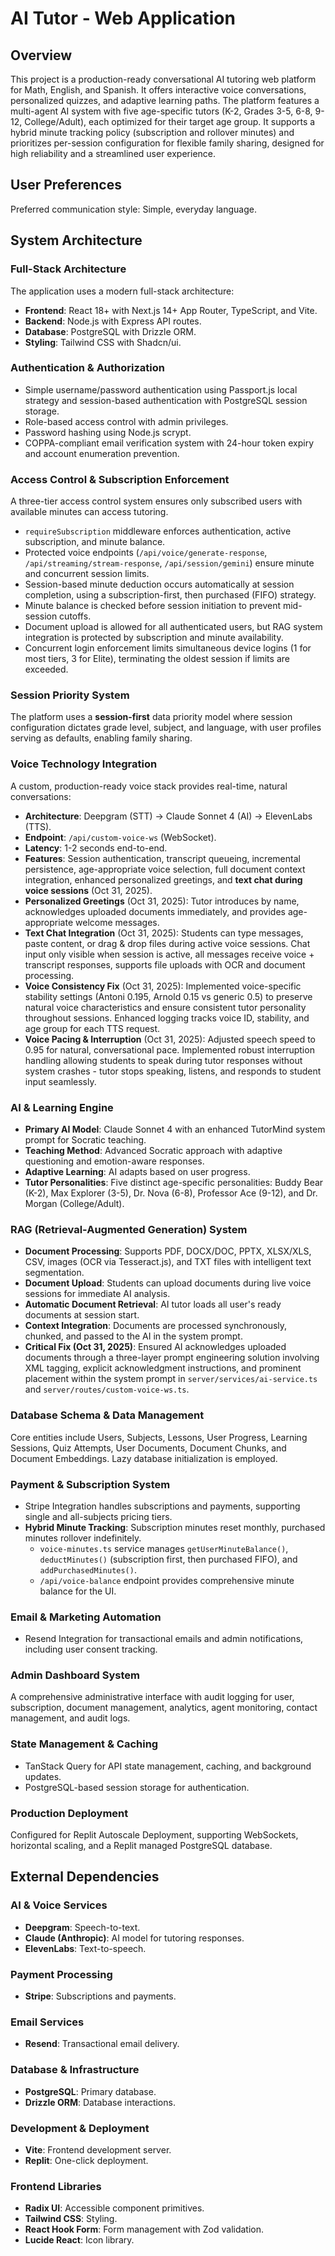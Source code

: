 # AI Tutor - Web Application

## Overview
This project is a production-ready conversational AI tutoring web platform for Math, English, and Spanish. It offers interactive voice conversations, personalized quizzes, and adaptive learning paths. The platform features a multi-agent AI system with five age-specific tutors (K-2, Grades 3-5, 6-8, 9-12, College/Adult), each optimized for their target age group. It supports a hybrid minute tracking policy (subscription and rollover minutes) and prioritizes per-session configuration for flexible family sharing, designed for high reliability and a streamlined user experience.

## User Preferences
Preferred communication style: Simple, everyday language.

## System Architecture

### Full-Stack Architecture
The application uses a modern full-stack architecture:
-   **Frontend**: React 18+ with Next.js 14+ App Router, TypeScript, and Vite.
-   **Backend**: Node.js with Express API routes.
-   **Database**: PostgreSQL with Drizzle ORM.
-   **Styling**: Tailwind CSS with Shadcn/ui.

### Authentication & Authorization
-   Simple username/password authentication using Passport.js local strategy and session-based authentication with PostgreSQL session storage.
-   Role-based access control with admin privileges.
-   Password hashing using Node.js scrypt.
-   COPPA-compliant email verification system with 24-hour token expiry and account enumeration prevention.

### Access Control & Subscription Enforcement
A three-tier access control system ensures only subscribed users with available minutes can access tutoring.
-   `requireSubscription` middleware enforces authentication, active subscription, and minute balance.
-   Protected voice endpoints (`/api/voice/generate-response`, `/api/streaming/stream-response`, `/api/session/gemini`) ensure minute and concurrent session limits.
-   Session-based minute deduction occurs automatically at session completion, using a subscription-first, then purchased (FIFO) strategy.
-   Minute balance is checked before session initiation to prevent mid-session cutoffs.
-   Document upload is allowed for all authenticated users, but RAG system integration is protected by subscription and minute availability.
-   Concurrent login enforcement limits simultaneous device logins (1 for most tiers, 3 for Elite), terminating the oldest session if limits are exceeded.

### Session Priority System
The platform uses a **session-first** data priority model where session configuration dictates grade level, subject, and language, with user profiles serving as defaults, enabling family sharing.

### Voice Technology Integration
A custom, production-ready voice stack provides real-time, natural conversations:
-   **Architecture**: Deepgram (STT) → Claude Sonnet 4 (AI) → ElevenLabs (TTS).
-   **Endpoint**: `/api/custom-voice-ws` (WebSocket).
-   **Latency**: 1-2 seconds end-to-end.
-   **Features**: Session authentication, transcript queueing, incremental persistence, age-appropriate voice selection, full document context integration, enhanced personalized greetings, and **text chat during voice sessions** (Oct 31, 2025).
-   **Personalized Greetings** (Oct 31, 2025): Tutor introduces by name, acknowledges uploaded documents immediately, and provides age-appropriate welcome messages.
-   **Text Chat Integration** (Oct 31, 2025): Students can type messages, paste content, or drag & drop files during active voice sessions. Chat input only visible when session is active, all messages receive voice + transcript responses, supports file uploads with OCR and document processing.
-   **Voice Consistency Fix** (Oct 31, 2025): Implemented voice-specific stability settings (Antoni 0.195, Arnold 0.15 vs generic 0.5) to preserve natural voice characteristics and ensure consistent tutor personality throughout sessions. Enhanced logging tracks voice ID, stability, and age group for each TTS request.
-   **Voice Pacing & Interruption** (Oct 31, 2025): Adjusted speech speed to 0.95 for natural, conversational pace. Implemented robust interruption handling allowing students to speak during tutor responses without system crashes - tutor stops speaking, listens, and responds to student input seamlessly.

### AI & Learning Engine
-   **Primary AI Model**: Claude Sonnet 4 with an enhanced TutorMind system prompt for Socratic teaching.
-   **Teaching Method**: Advanced Socratic approach with adaptive questioning and emotion-aware responses.
-   **Adaptive Learning**: AI adapts based on user progress.
-   **Tutor Personalities**: Five distinct age-specific personalities: Buddy Bear (K-2), Max Explorer (3-5), Dr. Nova (6-8), Professor Ace (9-12), and Dr. Morgan (College/Adult).

### RAG (Retrieval-Augmented Generation) System
-   **Document Processing**: Supports PDF, DOCX/DOC, PPTX, XLSX/XLS, CSV, images (OCR via Tesseract.js), and TXT files with intelligent text segmentation.
-   **Document Upload**: Students can upload documents during live voice sessions for immediate AI analysis.
-   **Automatic Document Retrieval**: AI tutor loads all user's ready documents at session start.
-   **Context Integration**: Documents are processed synchronously, chunked, and passed to the AI in the system prompt.
-   **Critical Fix (Oct 31, 2025)**: Ensured AI acknowledges uploaded documents through a three-layer prompt engineering solution involving XML tagging, explicit acknowledgment instructions, and prominent placement within the system prompt in `server/services/ai-service.ts` and `server/routes/custom-voice-ws.ts`.

### Database Schema & Data Management
Core entities include Users, Subjects, Lessons, User Progress, Learning Sessions, Quiz Attempts, User Documents, Document Chunks, and Document Embeddings. Lazy database initialization is employed.

### Payment & Subscription System
-   Stripe Integration handles subscriptions and payments, supporting single and all-subjects pricing tiers.
-   **Hybrid Minute Tracking**: Subscription minutes reset monthly, purchased minutes rollover indefinitely.
    -   `voice-minutes.ts` service manages `getUserMinuteBalance()`, `deductMinutes()` (subscription first, then purchased FIFO), and `addPurchasedMinutes()`.
    -   `/api/voice-balance` endpoint provides comprehensive minute balance for the UI.

### Email & Marketing Automation
-   Resend Integration for transactional emails and admin notifications, including user consent tracking.

### Admin Dashboard System
A comprehensive administrative interface with audit logging for user, subscription, document management, analytics, agent monitoring, contact management, and audit logs.

### State Management & Caching
-   TanStack Query for API state management, caching, and background updates.
-   PostgreSQL-based session storage for authentication.

### Production Deployment
Configured for Replit Autoscale Deployment, supporting WebSockets, horizontal scaling, and a Replit managed PostgreSQL database.

## External Dependencies

### AI & Voice Services
-   **Deepgram**: Speech-to-text.
-   **Claude (Anthropic)**: AI model for tutoring responses.
-   **ElevenLabs**: Text-to-speech.

### Payment Processing
-   **Stripe**: Subscriptions and payments.

### Email Services
-   **Resend**: Transactional email delivery.

### Database & Infrastructure
-   **PostgreSQL**: Primary database.
-   **Drizzle ORM**: Database interactions.

### Development & Deployment
-   **Vite**: Frontend development server.
-   **Replit**: One-click deployment.

### Frontend Libraries
-   **Radix UI**: Accessible component primitives.
-   **Tailwind CSS**: Styling.
-   **React Hook Form**: Form management with Zod validation.
-   **Lucide React**: Icon library.